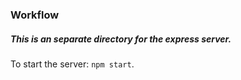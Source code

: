 ### Workflow

##### This is an separate directory for the express server.

To start the server: `npm start`.
